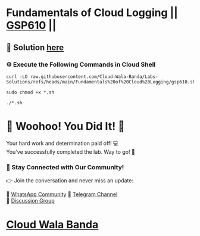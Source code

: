 # Fundamentals of Cloud Logging || [GSP610](https://www.cloudskillsboost.google/focuses/10911?parent=catalog) ||

## 🔑 Solution [here](https://youtu.be/xHnsCP8dPZU)

### ⚙️ Execute the Following Commands in Cloud Shell

```
curl -LO raw.githubusercontent.com/Cloud-Wala-Banda/Labs-Solutions/refs/heads/main/Fundamentals%20of%20Cloud%20Logging/gsp610.sh

sudo chmod +x *.sh

./*.sh
```

# 🎉 Woohoo! You Did It! 🎉

Your hard work and determination paid off! 💻  
You've successfully completed the lab. Way to go! 🚀  

### 💬 Stay Connected with Our Community!

👉 Join the conversation and never miss an update:  

💚 [WhatsApp Community](https://chat.whatsapp.com/ECJ9h8GA3CA1ksaI9m5NrX)  📢 [Telegram Channel](https://t.me/cloudwalabanda)  
👥 [Discussion Group](https://t.me/cloudwalabandachats)  

# [Cloud Wala Banda](https://www.youtube.com/@cloudwalabanda)
